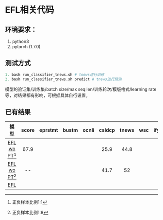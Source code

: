 # EFL相关代码

## 环境要求：
1. python3
1. pytorch (1.7.0)


## 测试方式
```python
1. bash run_classifier_tnews.sh # tnews进行训练
2. bash run_classifier_tnews.sh predict # tnews进行预测
```
模型的验证集/训练集/batch size/max seq len/训练轮次/模版格式/learning rate等，对结果都有影响，可根据具体自行设置。

## 已有结果
| 模型   | score     | eprstmt  | bustm  | ocnli   | csldcp   | tnews | wsc | ifytek| csl | chid  |
| :----:| :----:  | :----: |:----: |:----: |:----: |:----: |:----: |:----: |:----: |:----: |
| <a href='https://arxiv.org/abs/2104.14690'>EFL wo PT[^1]</a>      | 67.9 |   |    |  | 25.9 |44.8 |  |  |   |   |
| <a href='https://arxiv.org/abs/2104.14690'>EFL wo PT[^2]</a>      |-- |   |    |  |41.7 |52 |  |  |   |   |
| <a href='https://arxiv.org/abs/2104.14690'>EFL</a>      |  |   |    |  |   | |  |  |   |   |

[^1]: 正负样本比例1:1
[^2]: 正负样本比例1:8
